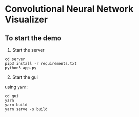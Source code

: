 # Convolutional Neural Network Visualizer

## To start the demo

1. Start the server

```
cd server
pip3 install -r requirements.txt
python3 app.py
```

2. Start the gui

using `yarn`:
```
cd gui
yarn
yarn build
yarn serve -s build
```
